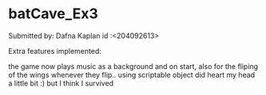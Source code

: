 # batCave_Ex3

Submitted by: Dafna Kaplan
 id :<204092613>

 
Extra features implemented:

the game now plays music as a background and on start, also for the fliping of the wings whenever they flip..
using scriptable object did heart my head a little bit :) but I think I survived
